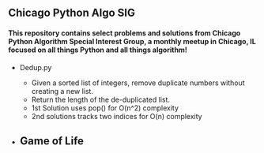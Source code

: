 ## Chicago Python Algo SIG
#### This repository contains select problems and solutions from Chicago Python Algorithm Special Interest Group, a monthly meetup in Chicago, IL focused on all things Python and all things algorithm! 

- Dedup.py
   - Given a sorted list of integers, remove duplicate numbers without creating a new list.
   - Return the length of the de-duplicated list.
   - 1st Solution uses pop() for O(n^2) complexity
   - 2nd solutions tracks two indices for O(n) complexity

- Game of Life
   - 